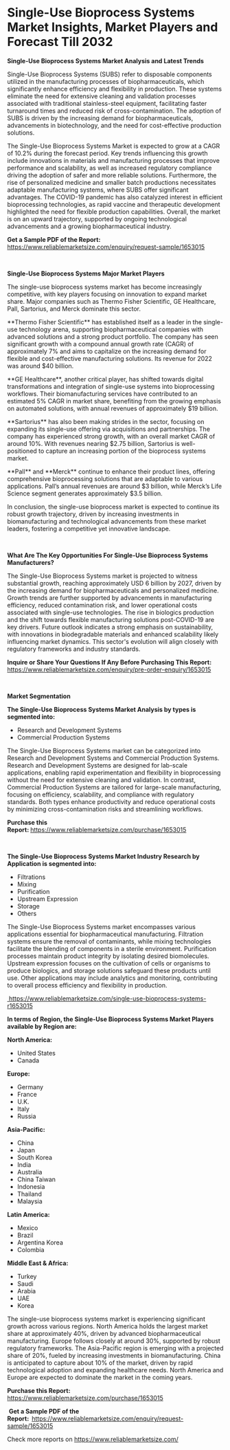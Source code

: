 <p><h1>Single-Use Bioprocess Systems Market Insights, Market Players and Forecast Till 2032</h1></p><p><strong>Single-Use Bioprocess Systems Market Analysis and Latest Trends</strong></p>
<p><p>Single-Use Bioprocess Systems (SUBS) refer to disposable components utilized in the manufacturing processes of biopharmaceuticals, which significantly enhance efficiency and flexibility in production. These systems eliminate the need for extensive cleaning and validation processes associated with traditional stainless-steel equipment, facilitating faster turnaround times and reduced risk of cross-contamination. The adoption of SUBS is driven by the increasing demand for biopharmaceuticals, advancements in biotechnology, and the need for cost-effective production solutions.</p><p>The Single-Use Bioprocess Systems Market is expected to grow at a CAGR of 10.2% during the forecast period. Key trends influencing this growth include innovations in materials and manufacturing processes that improve performance and scalability, as well as increased regulatory compliance driving the adoption of safer and more reliable solutions. Furthermore, the rise of personalized medicine and smaller batch productions necessitates adaptable manufacturing systems, where SUBS offer significant advantages. The COVID-19 pandemic has also catalyzed interest in efficient bioprocessing technologies, as rapid vaccine and therapeutic development highlighted the need for flexible production capabilities. Overall, the market is on an upward trajectory, supported by ongoing technological advancements and a growing biopharmaceutical industry.</p></p>
<p><strong>Get a Sample PDF of the Report:&nbsp;</strong> <a href="https://www.reliablemarketsize.com/enquiry/request-sample/1653015?utm_campaign=2235&utm_medium=2&utm_source=Github&utm_content=ia&utm_term=03032025&utm_id=single-use-bioprocess-systems">https://www.reliablemarketsize.com/enquiry/request-sample/1653015</a></p>
<p>&nbsp;</p>
<p><strong>Single-Use Bioprocess Systems Major Market Players</strong></p>
<p><p>The single-use bioprocess systems market has become increasingly competitive, with key players focusing on innovation to expand market share. Major companies such as Thermo Fisher Scientific, GE Healthcare, Pall, Sartorius, and Merck dominate this sector.</p><p>**Thermo Fisher Scientific** has established itself as a leader in the single-use technology arena, supporting biopharmaceutical companies with advanced solutions and a strong product portfolio. The company has seen significant growth with a compound annual growth rate (CAGR) of approximately 7% and aims to capitalize on the increasing demand for flexible and cost-effective manufacturing solutions. Its revenue for 2022 was around $40 billion.</p><p>**GE Healthcare**, another critical player, has shifted towards digital transformations and integration of single-use systems into bioprocessing workflows. Their biomanufacturing services have contributed to an estimated 5% CAGR in market share, benefiting from the growing emphasis on automated solutions, with annual revenues of approximately $19 billion.</p><p>**Sartorius** has also been making strides in the sector, focusing on expanding its single-use offering via acquisitions and partnerships. The company has experienced strong growth, with an overall market CAGR of around 10%. With revenues nearing $2.75 billion, Sartorius is well-positioned to capture an increasing portion of the bioprocess systems market.</p><p>**Pall** and **Merck** continue to enhance their product lines, offering comprehensive bioprocessing solutions that are adaptable to various applications. Pall’s annual revenues are around $3 billion, while Merck’s Life Science segment generates approximately $3.5 billion.</p><p>In conclusion, the single-use bioprocess market is expected to continue its robust growth trajectory, driven by increasing investments in biomanufacturing and technological advancements from these market leaders, fostering a competitive yet innovative landscape.</p></p>
<p>&nbsp;</p>
<p><strong>What Are The Key Opportunities For Single-Use Bioprocess Systems Manufacturers?</strong></p>
<p><p>The Single-Use Bioprocess Systems market is projected to witness substantial growth, reaching approximately USD 6 billion by 2027, driven by the increasing demand for biopharmaceuticals and personalized medicine. Growth trends are further supported by advancements in manufacturing efficiency, reduced contamination risk, and lower operational costs associated with single-use technologies. The rise in biologics production and the shift towards flexible manufacturing solutions post-COVID-19 are key drivers. Future outlook indicates a strong emphasis on sustainability, with innovations in biodegradable materials and enhanced scalability likely influencing market dynamics. This sector's evolution will align closely with regulatory frameworks and industry standards.</p></p>
<p><strong>Inquire or Share Your Questions If Any Before Purchasing This Report:</strong> <a href="https://www.reliablemarketsize.com/enquiry/pre-order-enquiry/1653015?utm_campaign=2235&utm_medium=2&utm_source=Github&utm_content=ia&utm_term=03032025&utm_id=single-use-bioprocess-systems">https://www.reliablemarketsize.com/enquiry/pre-order-enquiry/1653015</a></p>
<p>&nbsp;</p>
<p><strong>Market Segmentation</strong></p>
<p><strong>The Single-Use Bioprocess Systems Market Analysis by types is segmented into:</strong></p>
<p><ul><li>Research and Development Systems</li><li>Commercial Production Systems</li></ul></p>
<p><p>The Single-Use Bioprocess Systems market can be categorized into Research and Development Systems and Commercial Production Systems. Research and Development Systems are designed for lab-scale applications, enabling rapid experimentation and flexibility in bioprocessing without the need for extensive cleaning and validation. In contrast, Commercial Production Systems are tailored for large-scale manufacturing, focusing on efficiency, scalability, and compliance with regulatory standards. Both types enhance productivity and reduce operational costs by minimizing cross-contamination risks and streamlining workflows.</p></p>
<p><strong>Purchase this Report:&nbsp;</strong><a href="https://www.reliablemarketsize.com/purchase/1653015?utm_campaign=2235&utm_medium=2&utm_source=Github&utm_content=ia&utm_term=03032025&utm_id=single-use-bioprocess-systems">https://www.reliablemarketsize.com/purchase/1653015</a></p>
<p>&nbsp;</p>
<p><strong>The Single-Use Bioprocess Systems Market Industry Research by Application is segmented into:</strong></p>
<p><ul><li>Filtrations</li><li>Mixing</li><li>Purification</li><li>Upstream Expression</li><li>Storage</li><li>Others</li></ul></p>
<p><p>The Single-Use Bioprocess Systems market encompasses various applications essential for biopharmaceutical manufacturing. Filtration systems ensure the removal of contaminants, while mixing technologies facilitate the blending of components in a sterile environment. Purification processes maintain product integrity by isolating desired biomolecules. Upstream expression focuses on the cultivation of cells or organisms to produce biologics, and storage solutions safeguard these products until use. Other applications may include analytics and monitoring, contributing to overall process efficiency and flexibility in production.</p></p>
<p><a href="https://www.reliablemarketsize.com/single-use-bioprocess-systems-r1653015?utm_campaign=2235&utm_medium=2&utm_source=Github&utm_content=ia&utm_term=03032025&utm_id=single-use-bioprocess-systems">&nbsp;https://www.reliablemarketsize.com/single-use-bioprocess-systems-r1653015</a></p>
<p><strong>In terms of Region, the Single-Use Bioprocess Systems Market Players available by Region are:</strong></p>
<p>
    <p> <strong> North America: </strong>
        <ul>
            <li>United States</li>
            <li>Canada</li>
        </ul>
        </p> 
    <p> <strong> Europe: </strong>
        <ul>
            <li>Germany</li>
            <li>France</li>
            <li>U.K.</li>
            <li>Italy</li>
            <li>Russia</li>
        </ul>
        </p> 
    <p> <strong> Asia-Pacific: </strong>
        <ul>
            <li>China</li>
            <li>Japan</li>
            <li>South Korea</li>
            <li>India</li>
            <li>Australia</li>
            <li>China Taiwan</li>
            <li>Indonesia</li>
            <li>Thailand</li>
            <li>Malaysia</li>
        </ul>
        </p> 
    <p> <strong> Latin America: </strong>
        <ul>
            <li>Mexico</li>
            <li>Brazil</li>
            <li>Argentina Korea</li>
            <li>Colombia</li>
        </ul>
        </p> 
    <p> <strong> Middle East & Africa: </strong>
        <ul>
            <li>Turkey</li>
            <li>Saudi</li>
            <li>Arabia</li>
            <li>UAE</li>
            <li>Korea</li>
        </ul>
    </p>
    </p>
<p><p>The single-use bioprocess systems market is experiencing significant growth across various regions. North America holds the largest market share at approximately 40%, driven by advanced biopharmaceutical manufacturing. Europe follows closely at around 30%, supported by robust regulatory frameworks. The Asia-Pacific region is emerging with a projected share of 20%, fueled by increasing investments in biomanufacturing. China is anticipated to capture about 10% of the market, driven by rapid technological adoption and expanding healthcare needs. North America and Europe are expected to dominate the market in the coming years.</p></p>
<p><strong>Purchase this Report: </strong><a href="https://www.reliablemarketsize.com/purchase/1653015?utm_campaign=2235&utm_medium=2&utm_source=Github&utm_content=ia&utm_term=03032025&utm_id=single-use-bioprocess-systems">https://www.reliablemarketsize.com/purchase/1653015</a></p>
<p>&nbsp;<strong>Get a Sample PDF of the Report:&nbsp;&nbsp;</strong><a href="https://www.reliablemarketsize.com/enquiry/request-sample/1653015?utm_campaign=2235&utm_medium=2&utm_source=Github&utm_content=ia&utm_term=03032025&utm_id=single-use-bioprocess-systems">https://www.reliablemarketsize.com/enquiry/request-sample/1653015</a></p>
<p><strong></strong></p>
<p>Check more reports on <a href="https://www.reliablemarketsize.com/?utm_campaign=2235&utm_medium=2&utm_source=Github&utm_content=ia&utm_term=03032025&utm_id=single-use-bioprocess-systems">https://www.reliablemarketsize.com/</a></p>